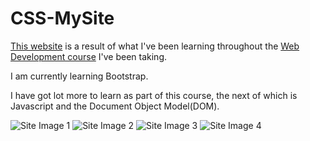 # CSS-MySite

[This website](https://davidjosephind.github.io/CSS-MySite/) is a result of what I've been learning throughout the [Web Development course](https://www.udemy.com/course/the-complete-web-development-bootcamp/) I've been taking.

I am currently learning Bootstrap.

I have got lot more to learn as part of this course, the next of which is Javascript and the Document Object Model(DOM).

![Site Image 1](https://raw.githubusercontent.com/davidjosephind/CSS-MySite/main/images/Site-img-1.jpg)
![Site Image 2](https://raw.githubusercontent.com/davidjosephind/CSS-MySite/main/images/Site-img-2.jpg)
![Site Image 3](https://raw.githubusercontent.com/davidjosephind/CSS-MySite/main/images/Site-img-6.jpg)
![Site Image 4](https://raw.githubusercontent.com/davidjosephind/CSS-MySite/main/images/Site-img-5.jpg)
